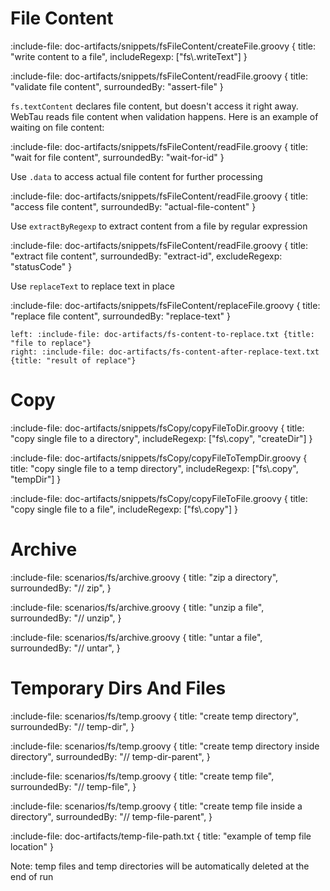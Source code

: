 # File Content

:include-file: doc-artifacts/snippets/fsFileContent/createFile.groovy {
  title: "write content to a file",
  includeRegexp: ["fs\\.writeText"]
}

:include-file: doc-artifacts/snippets/fsFileContent/readFile.groovy {
  title: "validate file content",
  surroundedBy: "assert-file"
}

`fs.textContent` declares file content, but doesn't access it right away. 
WebTau reads file content when validation happens. Here is an example of waiting on file content:

:include-file: doc-artifacts/snippets/fsFileContent/readFile.groovy {
  title: "wait for file content",
  surroundedBy: "wait-for-id"
}

Use `.data` to access actual file content for further processing  

:include-file: doc-artifacts/snippets/fsFileContent/readFile.groovy {
  title: "access file content",
  surroundedBy: "actual-file-content"
}

Use `extractByRegexp` to extract content from a file by regular expression

:include-file: doc-artifacts/snippets/fsFileContent/readFile.groovy {
  title: "extract file content",
  surroundedBy: "extract-id",
  excludeRegexp: "statusCode"
}

Use `replaceText` to replace text in place

:include-file: doc-artifacts/snippets/fsFileContent/replaceFile.groovy {
  title: "replace file content",
  surroundedBy: "replace-text"
}

```columns
left: :include-file: doc-artifacts/fs-content-to-replace.txt {title: "file to replace"}
right: :include-file: doc-artifacts/fs-content-after-replace-text.txt {title: "result of replace"}
```

# Copy

:include-file: doc-artifacts/snippets/fsCopy/copyFileToDir.groovy {
  title: "copy single file to a directory",
  includeRegexp: ["fs\\.copy", "createDir"]
}

:include-file: doc-artifacts/snippets/fsCopy/copyFileToTempDir.groovy {
  title: "copy single file to a temp directory",
  includeRegexp: ["fs\\.copy", "tempDir"]
}

:include-file: doc-artifacts/snippets/fsCopy/copyFileToFile.groovy {
  title: "copy single file to a file",
  includeRegexp: ["fs\\.copy"]
}

# Archive

:include-file: scenarios/fs/archive.groovy {
  title: "zip a directory",
  surroundedBy: "// zip",
}

:include-file: scenarios/fs/archive.groovy {
  title: "unzip a file",
  surroundedBy: "// unzip",
}

:include-file: scenarios/fs/archive.groovy {
  title: "untar a file",
  surroundedBy: "// untar",
}

# Temporary Dirs And Files

:include-file: scenarios/fs/temp.groovy {
  title: "create temp directory",
  surroundedBy: "// temp-dir",
}

:include-file: scenarios/fs/temp.groovy {
  title: "create temp directory inside directory",
  surroundedBy: "// temp-dir-parent",
}

:include-file: scenarios/fs/temp.groovy {
  title: "create temp file",
  surroundedBy: "// temp-file",
}

:include-file: scenarios/fs/temp.groovy {
  title: "create temp file inside a directory",
  surroundedBy: "// temp-file-parent",
}

:include-file: doc-artifacts/temp-file-path.txt {
  title: "example of temp file location"
}


Note: temp files and temp directories will be automatically deleted at the end of run 